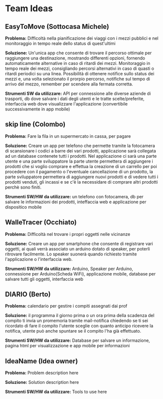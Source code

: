 # Team Ideas

## EasyToMove (Sottocasa Michele)
**Problema:** Difficoltà nella pianificazione dei viaggi con i mezzi pubblici e nel monitoraggio in tempo reale dello status di quest'ultimi

**Soluzione:** Un'unica app che consente di trovare il percorso ottimale per raggiungere una destinazione, mostrando differenti opzioni, fornendo automaticamente alternative in caso di ritardi dei mezzi. Monitoraggio in tempo reale dei mezzi, consigliando percorsi alternativi in caso di quasti o ritardi periodici su una linea. Possibilità di ottenere notifice sullo status dei mezzi e, una volta selezionato il prorpio percorso, notifiche sul tempo di arrivo del mezzo, remember per scendere alla fermata corretta.

**Strumenti SW da utilizzare:** API per connessione alle diverse aziende di trasporti, db dove salvare i dati degli utenti e le tratte scelte/preferite, interfaccia web dove visualizzare l'applicazione (convertibile successivamente in app mobile)

## skip line (Colombo)
**Problema:** Fare la fila in un supermercato in cassa, per pagare

**Soluzione:** Creare un app per telefono che permette tramite la fotocamera di scansionare i codici a barre dei vari prodotti, applicazione sarà collegata ad un database contenete tutti i prodotti. Nel applicazione ci sarà una parte utente e una parte sviluppatore la parte utente permettera di aggiungere i prodotti che si voglio comprare e effettua la creazione di un carrello per poi procedere con il pagamento o l'eventuale cancellazione di un prodotto, la parte sviluppatore permettera di aggiungere nuovi prodotti e di vedere tutti i prodotti venduti, gli incassi e se c'è la necessidare di comprare altri prodotti perchè sono finiti.

**Strumenti SW/HW da utilizzare:** un telefono con fotocamera, db per salvare le informazioni dei prodotti, inteffaccia web e applicazione per dispositico mobile

## WalleTracer (Occhiato)
**Problema:** Difficoltà nel trovare i propri oggetti nelle vicinanze

**Soluzione:** Creare un app per smartphone che consente di registrare vari oggetti, ai quali verrà associato un arduino dotato di speaker, per poterli ritrovare facilmente. Lo speaker suonerà quando richiesto tramite l'applicazione o l'interfaccia web.

**Strumenti SW/HW da utilizzare:** Arduino, Speaker per Arduino, connessione per Arduino(Scheda WiFi), applicazione mobile, database per salvare tutti gli oggetti, interfaccia web

## DIARIO (Berto)
**Problema:**   calendario per gestire i compiti assegnati dai prof

**Soluzione:**   il programma il giorno prima o un ora prima della scadenza del compito ti invia un promemoria tramite mail-notifica chiedendo se ti sei ricordato di fare il compito l'utente sceglie con quanto anticipo ricevere la notifica, utente può anche spuntare se il compito l'ha già effettuato.

**Strumenti SW/HW da utilizzare:** Database per salvare un informazione, pagina html per visualizzazione e app mobile per informazioni 

## IdeaName (Idea owner)
**Problema:** Problem description here

**Soluzione:** Solution description here

**Strumenti SW/HW da utilizzare:** Tools to use here
